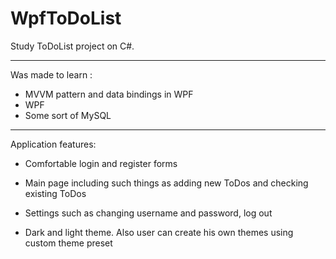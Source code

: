 # WpfToDoList
Study ToDoList project on C#.
________________________________________________________________________
Was made to learn :
* MVVM pattern and data bindings in WPF
* WPF
* Some sort of MySQL
_________________________________________________________________________
Application features:
* Comfortable login and register forms

* Main page including such things as adding new ToDos and checking existing ToDos

* Settings such as changing username and password, log out

* Dark and light theme. Also user can create his own themes using custom theme preset

